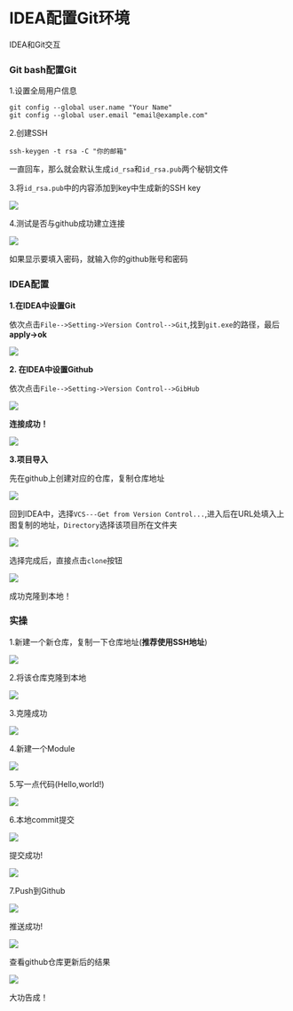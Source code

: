 # IDEA配置Git环境

IDEA和Git交互
<!--more-->
### Git bash配置Git

1.设置全局用户信息

```shell
git config --global user.name "Your Name"
git config --global user.email "email@example.com"
```

2.创建SSH

```shell
ssh-keygen -t rsa -C "你的邮箱"
```

一直回车，那么就会默认生成`id_rsa`和`id_rsa.pub`两个秘钥文件

3.将`id_rsa.pub`中的内容添加到key中生成新的SSH key

![](/images/img/20211008134803.png)

4.测试是否与github成功建立连接

![](/images/img/20211008135015.png)

如果显示要填入密码，就输入你的github账号和密码

### IDEA配置

**1.在IDEA中设置Git**

依次点击`File-->Setting->Version Control-->Git`,找到`git.exe`的路径，最后**apply->ok**

![](/images/img/20211007232821.png)

**2. 在IDEA中设置Github**

依次点击`File-->Setting->Version Control-->GibHub`

![](/images/img/image-20211007233914319.png)

**连接成功！**

![](/images/img/20211007234012.png)

**3.项目导入**

先在github上创建对应的仓库，复制仓库地址

![](/images/img/20211007235031.png)

回到IDEA中，选择`VCS---Get from Version Control...`,进入后在URL处填入上图复制的地址，`Directory`选择该项目所在文件夹

![](/images/img/20211007235249.png)

选择完成后，直接点击`clone`按钮

![](/images/img/20211007235335.png)

成功克隆到本地！

### 实操

1.新建一个新仓库，复制一下仓库地址(**推荐使用SSH地址**)

![](/images/img/20211008133226.png)

2.将该仓库克隆到本地

![](/images/img/20211008133432.png)

3.克隆成功

![](/images/img/20211008133507.png)

4.新建一个Module

![](/images/img/20211008133542.png)

5.写一点代码(Hello,world!)

![](/images/img/20211008133644.png)

6.本地commit提交

![](/images/img/20211008133758.png)

提交成功!

![](/images/img/20211008133841.png)

7.Push到Github

![](/images/img/20211008134005.png)

推送成功!

![](/images/img/20211008134033.png)

查看github仓库更新后的结果

![](/images/img/20211008134128.png)

大功告成！
